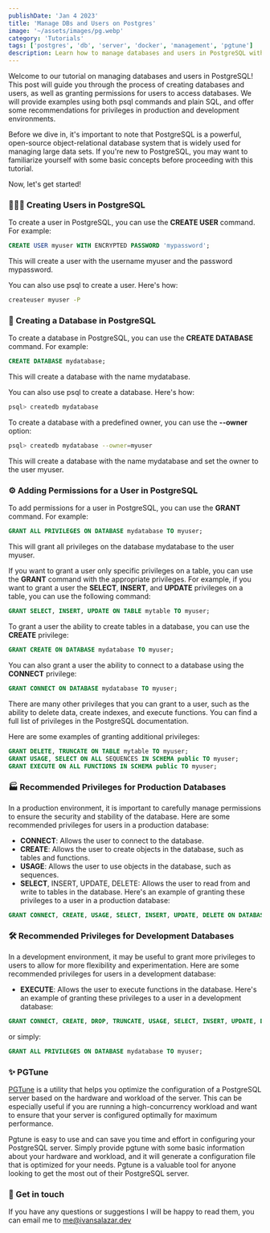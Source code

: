 ```yaml
---
publishDate: 'Jan 4 2023'
title: 'Manage DBs and Users on Postgres'
image: '~/assets/images/pg.webp'
category: 'Tutorials'
tags: ['postgres', 'db', 'server', 'docker', 'management', 'pgtune']
description: Learn how to manage databases and users in PostgreSQL with ease. This tutorial provides step-by-step instructions for creating users and databases, granting permissions, and setting up privileges in both production and development environments. Explore various methods, including psql commands and plain SQL, to create users and databases. Discover how to grant specific privileges to users for tables and databases, and gain insights into recommended privileges for production and development databases. Additionally, learn about PGTune, a utility that optimizes the configuration of a PostgreSQL server based on hardware and workload. If you have any questions or suggestions, feel free to reach out via email. Enhance your PostgreSQL management skills and efficiently handle databases and users.
---
```


Welcome to our tutorial on managing databases and users in PostgreSQL! This post will guide you through the process of creating databases and users, as well as granting permissions for users to access databases. We will provide examples using both psql commands and plain SQL, and offer some recommendations for privileges in production and development environments.

Before we dive in, it's important to note that PostgreSQL is a powerful, open-source object-relational database system that is widely used for managing large data sets. If you're new to PostgreSQL, you may want to familiarize yourself with some basic concepts before proceeding with this tutorial.

Now, let's get started!

### 👨‍👧‍👦 Creating Users in PostgreSQL

To create a user in PostgreSQL, you can use the **CREATE USER** command. For example:

```sql
CREATE USER myuser WITH ENCRYPTED PASSWORD 'mypassword';
```

This will create a user with the username myuser and the password mypassword.

You can also use psql to create a user. Here's how:

```bash
createuser myuser -P
```

### 💾 Creating a Database in PostgreSQL

To create a database in PostgreSQL, you can use the **CREATE DATABASE** command. For example:

```sql
CREATE DATABASE mydatabase;
```

This will create a database with the name mydatabase.

You can also use psql to create a database. Here's how:

```bash
psql> createdb mydatabase
```

To create a database with a predefined owner, you can use the **--owner** option:

```bash
psql> createdb mydatabase --owner=myuser
```
This will create a database with the name mydatabase and set the owner to the user myuser.

### ⚙️ Adding Permissions for a User in PostgreSQL

To add permissions for a user in PostgreSQL, you can use the **GRANT** command. For example:

```sql
GRANT ALL PRIVILEGES ON DATABASE mydatabase TO myuser;
```

This will grant all privileges on the database mydatabase to the user myuser.

If you want to grant a user only specific privileges on a table, you can use the **GRANT** command with the appropriate privileges. For example, if you want to grant a user the **SELECT**, **INSERT**, and **UPDATE** privileges on a table, you can use the following command:

```sql
GRANT SELECT, INSERT, UPDATE ON TABLE mytable TO myuser;
```

To grant a user the ability to create tables in a database, you can use the **CREATE** privilege:

```sql
GRANT CREATE ON DATABASE mydatabase TO myuser;
```

You can also grant a user the ability to connect to a database using the **CONNECT** privilege:

```sql
GRANT CONNECT ON DATABASE mydatabase TO myuser;
```

There are many other privileges that you can grant to a user, such as the ability to delete data, create indexes, and execute functions. You can find a full list of privileges in the PostgreSQL documentation.

Here are some examples of granting additional privileges:

```sql
GRANT DELETE, TRUNCATE ON TABLE mytable TO myuser;
GRANT USAGE, SELECT ON ALL SEQUENCES IN SCHEMA public TO myuser;
GRANT EXECUTE ON ALL FUNCTIONS IN SCHEMA public TO myuser;
```

### 🏭 Recommended Privileges for Production Databases

In a production environment, it is important to carefully manage permissions to ensure the security and stability of the database. Here are some recommended privileges for users in a production database:

- **CONNECT**: Allows the user to connect to the database.
- **CREATE**: Allows the user to create objects in the database, such as tables and functions.
- **USAGE**: Allows the user to use objects in the database, such as sequences.
- **SELECT**, INSERT, UPDATE, DELETE: Allows the user to read from and write to tables in the database.
Here's an example of granting these privileges to a user in a production database:

```sql
GRANT CONNECT, CREATE, USAGE, SELECT, INSERT, UPDATE, DELETE ON DATABASE mydatabase TO myuser;
```

### 🛠 Recommended Privileges for Development Databases

In a development environment, it may be useful to grant more privileges to users to allow for more flexibility and experimentation. Here are some recommended privileges for users in a development database:

- **EXECUTE**: Allows the user to execute functions in the database.
Here's an example of granting these privileges to a user in a development database:

```sql
GRANT CONNECT, CREATE, DROP, TRUNCATE, USAGE, SELECT, INSERT, UPDATE, DELETE, EXECUTE ON DATABASE mydatabase TO myuser;
```

or simply:

```sql
GRANT ALL PRIVILEGES ON DATABASE mydatabase TO myuser;
```

### ✨ PGTune

[PGTune](https://pgtune.leopard.in.ua) is a utility that helps you optimize the configuration of a PostgreSQL server based on the hardware and workload of the server. This can be especially useful if you are running a high-concurrency workload and want to ensure that your server is configured optimally for maximum performance. 

Pgtune is easy to use and can save you time and effort in configuring your PostgreSQL server. Simply provide pgtune with some basic information about your hardware and workload, and it will generate a configuration file that is optimized for your needs. Pgtune is a valuable tool for anyone looking to get the most out of their PostgreSQL server.

### 🙋 Get in touch

If you have any questions or suggestions I will be happy to read them, you can email me to [me@ivansalazar.dev](mailto:me@ivansalazar.dev)